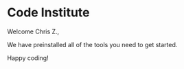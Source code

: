 # Code Institute

Welcome Chris Z.,

We have preinstalled all of the tools you need to get started.

Happy coding!